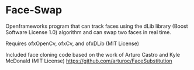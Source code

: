 # Face-Swap

Openframeworks program that can track faces using the dLib library (Boost Software License 1.0) algorithm and can swap two faces in real time. 

Requires ofxOpenCv, ofxCv, and ofxDLib (MIT License)

Included face cloning code based on the work of Arturo Castro and Kyle McDonald (MIT License) https://github.com/arturoc/FaceSubstitution
